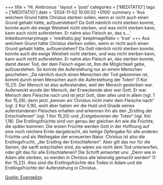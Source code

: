 +++
title = 'Hl. Ambrosius  '
layout = 'post'
categories = ['MEDITATIO']
tags = ['MEDITATIO']
date = '2024-11-02 10:00:02 +0100'
summary = 'Aus welchem Grund hätte Christus sterben sollen, wenn er nicht auch einen Grund gehabt hätte, aufzuerstehen? Da Gott nämlich nicht sterben konnte, konnte auch die ewige Weisheit nicht sterben, und was nicht sterben kann, kann auch nicht auferstehen. Er nahm also Fleisch an, das s....'
linkedsummaryImage = 'meditatio.jpg'
keepImageRatio = 'true'
+++
Aus welchem Grund hätte Christus sterben sollen, wenn er nicht auch einen Grund gehabt hätte, aufzuerstehen? Da Gott nämlich nicht sterben konnte, konnte auch die ewige Weisheit nicht sterben, und was nicht sterben kann, kann auch nicht auferstehen. Er nahm also Fleisch an, das sterben konnte, damit dieser Tod, der dem Fleisch eigen ist, ihm die Möglichkeit gebe, aufzuerstehen.<!--more--> So konnte die Auferstehung nur an einem Menschen geschehen: „Da nämlich durch einen Menschen der Tod gekommen ist, kommt durch einen Menschen auch die Auferstehung der Toten“ (1 Kor 15,21).
Der Mensch ist also auferstanden, weil der Mensch gestorben war. Auferweckt wurde der Mensch, der Erweckende aber war Gott. Er war Mensch dem Fleische nach und ist jetzt Gott, über alles und in allem (vgl. 1 Kor 15,28); denn jetzt „kennen wir Christus nicht mehr dem Fleische nach“ (vgl. 2 Kor 5,16), wohl aber haben wir die Huld und Gnade seines auferstandenen Fleisches erhalten und erkennen ihn als den „Erstling der Entschlafenen“ (vgl. 1 Kor 15,20) und „Erstgeborenen der Toten“ (vgl. Kol 1,18). Die Erstlingsfrüchte sind von genau der gleichen Art wie die Früchte, die später kommen. Die ersten Früchte werden Gott in der Hoffnung auf eine noch reichere Ernte dargebracht, als heilige Opfergabe für alle anderen Früchte und als Weihegabe der erneuerten Natur. Christus ist also die Erstlingsfrucht, „der Erstling der Entschlafenen“.
Aber gilt das nur für die Seinen, die sanft entschlafen sind, als wären sie nicht dem Tod unterworfen, oder gilt das für alle Entschlafenen? Die Schrift antwortet uns: „Denn wie in Adam alle sterben, so werden in Christus alle lebendig gemacht werden“ (1 Kor 15,22). Also sind die Erstlingsfrüchte des Todes in Adam und die Erstlingsfrüchte der Auferstehung in Christus.
 


[Quelle: Evangelizo](https://evangeliumtagfuertag.org/DE/gospel)
